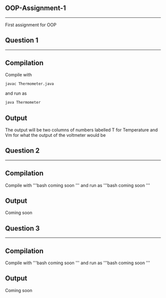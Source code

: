 ## OOP-Assignment-1
---
First assignment for OOP

## Question 1
---
## Compilation
Compile with
```bash
javac Thermometer.java
```
and run as
```bash
java Thermometer
```
## Output
The output will be two columns of numbers labelled T for Temperature and Vm for what the output of the voltmeter would be

## Question 2
---
## Compilation
Compile with
'''bash
coming soon
'''
and run as
'''bash
coming soon
'''
## Output
Coming soon

## Question 3
---
## Compilation
Compile with
'''bash
coming soon
'''
and run as
'''bash
coming soon
'''
## Output
Coming soon